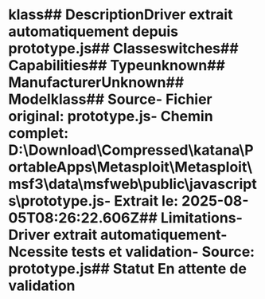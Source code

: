# klass##  DescriptionDriver extrait automatiquement depuis prototype.js##  Classeswitches##  Capabilities##  Typeunknown##  ManufacturerUnknown##  Modelklass##  Source- **Fichier original**: prototype.js- **Chemin complet**: D:\Download\Compressed\katana\PortableApps\Metasploit\Metasploit\msf3\data\msfweb\public\javascripts\prototype.js- **Extrait le**: 2025-08-05T08:26:22.606Z##  Limitations- Driver extrait automatiquement- Ncessite tests et validation- Source: prototype.js##  Statut En attente de validation